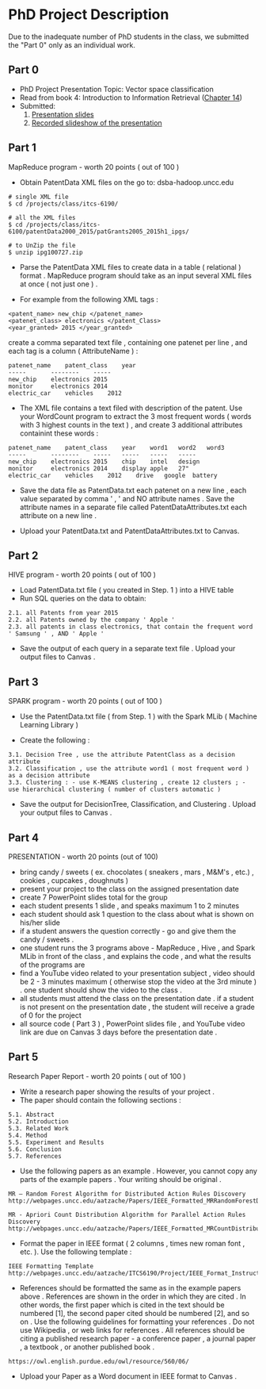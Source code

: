 # PhD Project Description

Due to the inadequate number of PhD students in the class, we submitted the "Part 0" only as an individual work.

Part 0 
-----------
* PhD Project Presentation Topic: Vector space classification
* Read from book 4: Introduction to Information Retrieval ([Chapter 14](https://webpages.uncc.edu/aatzache/ITCS6190/Textbooks/IR/IR_14_Vector_Space_Classification_Chapter14.pdf))
* Submitted:
  1. [Presentation slides](https://github.com/biqar/Spring-2020-ITCS-8190-CloudComputing/blob/master/phd_project/ITCS%206190_8190%20(phd%20project).pptx)
  2. [Recorded slideshow of the presentation](https://drive.google.com/file/d/1itrN7QvkKRgPYGZ-klaxglFhqDk_9YIl/view?usp=sharing)

Part 1
-----------

MapReduce program - worth 20 points ( out of 100 )

- Obtain PatentData XML files on the go to: dsba-hadoop.uncc.edu

```
# single XML file
$ cd /projects/class/itcs-6190/

# all the XML files
$ cd /projects/class/itcs-6100/patentData2000_2015/patGrants2005_2015h1_ipgs/

# to UnZip the file
$ unzip ipg100727.zip
```

- Parse the PatentData XML files to create data in a table ( relational ) format . MapReduce program should take as an input several XML files at once ( not just one ) .

- For example from the following XML tags :
```
<patent_name> new_chip </patenet_name>
<patenet_class> electronics </patent_Class>
<year_granted> 2015 </year_granted>
```
create a comma separated text file , containing one patenet per line , and each tag is a column ( AttributeName ) :
```
patenet_name	patent_class	year
----- 		--------	-----
new_chip	electronics	2015
monitor		electronics	2014
electric_car	vehicles	2012
```
- The XML file contains a text filed with description of the patent. Use your WordCount program to extract the 3 most frequent words ( words with 3 highest counts in the text ) , and create 3 additional attributes containint these words :

```
patenet_name	patent_class	year	word1	word2	word3
----- 		--------	-----	-----	-----	-----
new_chip	electronics	2015	chip	intel	design
monitor		electronics	2014	display	apple	27"
electric_car	vehicles	2012	drive	google	battery
```

- Save the data file as PatentData.txt   each patenet on a new line , each value separated by comma ' , ' and NO attribute names . Save the attribute names in a separate file called  PatentDataAttributes.txt   each attribute on a  new line .

- Upload your PatentData.txt and PatentDataAttributes.txt  to Canvas.

Part 2
-------

HIVE program	-	worth 20 points ( out of 100 )

- Load PatentData.txt file ( you created in Step. 1 ) into a HIVE table
- Run SQL queries on the data to obtain:
```
2.1. all Patents from year 2015
2.2. all Patents owned by the company ' Apple '
2.3. all patents in class electronics, that contain the frequent word ' Samsung ' , AND ' Apple '
```
- Save the output of each query in a separate text file . Upload your output files to Canvas .


Part 3
-------

SPARK program	-	worth 20 points ( out of 100 )

- Use the PatentData.txt file ( from Step. 1 ) with the Spark MLib ( Machine Learning Library )

- Create the following :
```
3.1. Decision Tree , use the attribute PatentClass as a decision attribute
3.2. Classification , use the attribute word1 ( most frequent word ) as a decision attribute
3.3. Clustering : - use K-MEANS clustering , create 12 clusters ; - use hierarchical clustering ( number of clusters automatic ) 
```
- Save the output for DecisionTree, Classification, and Clustering . Upload your output files to Canvas .
 
Part 4
-------

PRESENTATION - worth 20 points (out of 100)

- bring candy / sweets ( ex. chocolates ( sneakers , mars , M&M's , etc.) , cookies , cupcakes , doughnuts )
- present your project to the class on the assigned presentation date 
- create 7 PowerPoint slides total for the group
- each student presents 1 slide , and speaks maximum 1 to 2 minutes
- each student should ask 1 question to the class about what is shown on his/her slide
- if a student answers the question correctly - go and give them the candy / sweets .
- one student runs the 3 programs above - MapReduce , Hive , and Spark MLib in front of the class , and explains the code , and what the results of the programs are
- find a YouTube video related to your presentation subject , video should be 2 - 3 minutes maximum ( otherwise stop the video at the 3rd minute ) . one student should show the video to the class .
- all students must attend the class on the presentation date . if a student is not present on the presentation date , the student will receive a grade of  0  for the project 
- all source code ( Part 3 ) , PowerPoint slides file , and YouTube video link  are due on Canvas  3  days before the presentation date .


Part 5
-------

Research Paper Report	-	worth 20 points ( out of 100 )

- Write a research paper showing the results of your project .
- The paper should contain the following sections :
```
5.1. Abstract
5.2. Introduction
5.3. Related Work
5.4. Method
5.5. Experiment and Results
5.6. Conclusion
5.7. References
```
- Use the following papers as an example . However, you cannot copy any parts of the example papers . Your writing should be original .
```
MR – Random Forest Algorithm for Distributed Action Rules Discovery
http://webpages.uncc.edu/aatzache/Papers/IEEE_Formatted_MRRandomForestDistributedActionRules.pdf

MR - Apriori Count Distribution Algorithm for Parallel Action Rules Discovery
http://webpages.uncc.edu/aatzache/Papers/IEEE_Formatted_MRCountDistributionAprioriActionRules.pdf
```
- Format the paper in IEEE format ( 2 columns , times new roman font , etc. ). Use the following template :
```
IEEE Formatting Template
http://webpages.uncc.edu/aatzache/ITCS6190/Project/IEEE_Format_Instructions8.5x11x2.doc
```
- References should be formatted the same as in the example papers above . References are shown in the order in which they are cited . In other words, the first paper which is cited in the text should be numbered [1], the second paper cited should be numbered [2], and so on . Use the following guidelines for formatting your references . Do not use  Wikipedia , or web links for references . All references should be citing a published research paper - a conference paper , a journal paper , a textbook , or another published book .
```
https://owl.english.purdue.edu/owl/resource/560/06/
```
- Upload your Paper as a Word document in IEEE format to Canvas .
